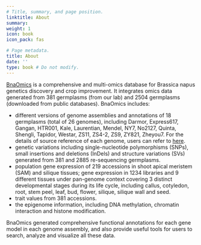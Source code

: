 ```yaml
---
# Title, summary, and page position.
linktitle: About
summary: 
weight: 1
icon: book
icon_pack: fas

# Page metadata.
title: About
date: ''
type: book # Do not modify.
---
```


[BnaOmics](https://bnaomics.ocri-genomics.net/) is a comprehensive and
multi-omics database for Brassica napus genetics discovery and crop
improvement. It integrates omics data generated from 381 germplasms
(from our lab) and 2504 germplasms (downloaded from public databases).
BnaOmics includes:

-   different versions of genome assemblies and annotations of 18
    germplasms (total of 26 genomes), including Darmor, Express617,
    Gangan, HTR001, Kale, Laurentian, Mendel, NY7, No2127, Quinta,
    Shengli, Tapidor, Westar, ZS11, ZS4-2, ZS9, ZY821, Zheyou7. For the
    details of source reference of each genome, users can refer to
    [here](https://bnaomics.ocri-genomics.net//tools/jb).
-   genetic variations including single-nucleotide polymorphisms (SNPs),
    small insertions and deletions (InDels) and structure variations
    (SVs) generated from 381 and 2885 re-sequencing germplasms.
-   population gene expression of 219 accessions in shoot apical
    meristem (SAM) and silique tissues; gene expression in 1234
    libraries and 9 different tissues under pan-genome context covering
    3 distinct developmental stages during its life cycle, including
    callus, cotyledon, root, stem peel, leaf, bud, flower, silique,
    silique wall and seed.
-   trait values from 381 accessions.
-   the epigenome information, including DNA methylation, chromatin
    interaction and histone modification.

BnaOmics generated comprehensive functional annotations for each gene
model in each genome assembly, and also provide useful tools for users
to search, analyze and visualize all these data.
